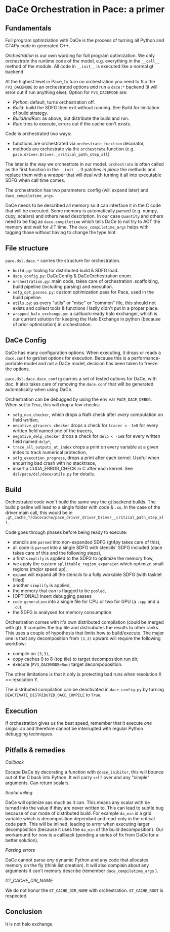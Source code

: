 DaCe Orchestration in Pace: a primer
====================================

Fundamentals
------------

Full program optimziation with DaCe is the process of turning all Python and GT4Py code in generated C++.

_Orchestration_ is our own wording for full program optimization. We only _orchestrate_ the runtime code of the model, e.g. everything in the `__call__` method of the module. All code in `__init__` is executed like a normal gt backend.

At the highest level in Pace, to turn on orchestration you need to flip the `FV3_DACEMODE` to an orchestrated options _and_ run a `dace:*` backend (it will error out if run anything else). Option for `FV3_DACEMODE` are:

- _Python_: default, turns orchestration off.
- _Build_: build the SDFG then exit without running. See Build for limitation of build strategy.
- _BuildAndRun_: as above, but distribute the build and run.
- _Run_: tries to execute, errors out if the cache don't exists.

Code is orchestrated two ways:

- functions are orchestrated via `orchestrate_function` decorator,
- methods are orchestrate via the `orchestrate` function (e.g. `pace.driver.Driver._critical_path_step_all`)

The later is the way we orchestrate in our model. `orchestrate` is often called as the first function in the `__init__`. It patches _in place_ the methods and replace them with a wrapper that will deal with turning it all into executable SDFG when call time comes.

The orchestration has two parameters: config (will expand later) and `dace_compiletime_args`.

DaCe needs to be described all memory so it can interface it in the C code that will be executed. Some memory is automatically parsed (e.g. numpy, cupy, scalars) and others need description. In our case `Quantity` and others need to be flag as `dace.compiletime` which tells DaCe to not try to AOT the memory and wait for JIT time. The `dace_compiletime_args` helps with tagging those without having to change the type hint.

File structure
--------------

`pace.dsl.dace.*` carries the structure for orchestration.

- `build.py`: tooling for distributed build & SDFG load.
- `dace_config.py`: DaCeConfig & DaCeOrchestration enum.
- `orchestration.py`: main code, takes care of orchestration .scaffolding, build pipeline (including parsing) and execution.
- `sdfg_opt_passes.py`: custom optimization pass for Pace, used in the build pipeline.
- `utils.py`: as every "utils" or "misc" or "common" file, this should not exists and collect tools & functions I lazily didn't put in a proper place.
- `wrapped_halo_exchange.py`: a callback-ready halo exchanger, which is our current solution for keeping the Halo Exchange in python (because of prior optimization) in orchestration.

DaCe Config
-----------

DaCe has many configuration options. When executing, it drops or reads a `dace.conf` to get/set options for execution. Because this is a performance-portable model and not a DaCe model, decision has been taken to freeze the options.

`pace.dsl.dace.dace_config` carries a set of tested options for DaCe, with doc. It also takes care of removing the `dace.conf` that will be generated automatically when using DaCe.

Orchestration can be debugged by using the env var `PACE_DACE_DEBUG`.
When set to `True`, this will drop a few checks:

- `sdfg_nan_checker`, which drops a NaN check after _every_ computation on field _written_,
- `negative_qtracers_checker` drops a check for `tracer < -1e8` for every written field named one of the tracers,
- `negative_delp_checker` drops a check for `delp < -1e8` for every written field named `delp*`,
- `trace_all_outputs_at_index` drops a print on every variable at a given index to track numerical protection,
- `sdfg_execution_progress`, drops a print after each kernel. Useful when encurring bad crash with no stacktrace,
- insert a CUDA_ERROR_CHECK in C after each kernel.
See `dsl/pace/dsl/dace/utils.py` for details.

Build
-----

Orchestrated code won't build the same way the gt backend builds. The build pipeline will lead to a single folder with code & `.so`. In the case of the driver main call, this would be in `.gt_cache_*/dacecache/pace_driver_driver_Driver__critical_path_step_all`.

Code goes through phases before being ready to execute:

- stencils are `parsed` into non-expanded SDFG (gt4py takes care of this),
- all code is `parsed` into a single SDFG with stencils' SDFG included (dace takes care of this and the following steps),
- a first `simplify` is applied to the SDFG to optimize the memory flow,
- we apply the custom `splittable_region_expansion` which optimize small regions (_major_ speed up),
- `expand` will expand all the stencils to a fully workable SDFG (with tasklet filled)
- another `simplify` is applied,
- the memory that can is flagged to be `pooled`,
- [OPTIONAL] Insert debugging passes
- `code generation` into a single file for CPU or two for GPU (a `.cpp` and a `.cu`),
- the SDFG is analysed for memory consumption.

Orchestration comes with it's own distributed compilation (could be merged with gt). It compiles the top tile and distriubutes the results to other ranks. This uses a couple of hypothesis that limits how to build/execute. The major one is that any decomposition from `(3,3)` upward will require the following workflow:

- compile on `(3,3)`,
- copy caches 0 to 8 (top tile) to target decomposition run dir,
- execute (`FV3_DACEMODE=Run`) target decompoposition.

The other limitations is that it only is protecting bad runs when resolution X == resolution Y.

The distributed compilation can be deactivated in `dace_config.py` by turning `DEACTIVATE_DISTRIBUTED_DACE_COMPILE` to `True`.

Execution
---------

If orchestration gives us the best speed, remember that it execute _one single .so_ and therefore cannot be interrupted with regular Python debugging techniques.

Pitfalls & remedies
-------------------

_Callback_

Escape DaCe by decorating a function with `@dace_inibitor`, this will bounce out of the C back into Python. It will carry `self` over and any "simple" arguments. Can return scalars.

_Scalar iniling_

DaCe will optimize aas much as it can. This means any scalar with be turned into the value if they are never written to. This can lead to subtle bug because of our mode of distributed build. For example `da_min` is a grid variable which is decomposition dependant and read-only in the critical code path. This will be inlined, leading to error when executing larger decomposition (because it uses the `da_min` of the build decomposition). Our workaround for now is a callback (pending a series of fix from DaCe for a better solution).

_Parsing errors_

DaCe cannot parse _any_ dynamic Python and any code that allocates memory on the fly (think list creation). It will also complain about any arguments it can't memory describe (remember `dace_compiletime_args` ).

_GT_CACHE_DIR_NAME_

We do not honor the `GT_CACHE_DIR_NAME` with orchestration. `GT_CACHE_ROOT` is respected.

Conclusion
----------

It is not halo exchange.

